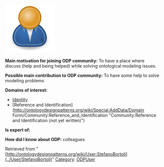 [![Image:ODPUser.png](../images/a/a6/ODPUser.png)](../Image/ODPUser.png "Image:ODPUser.png")




  





__Main motivation for joining ODP community:__ To have a place where discuss (help and being helped) while solving ontological modeling issues.


__Possible main contribution to ODP community:__ To have some help to solve modeling problems


__Domains of interest:__



* [Identity](../Community/Identity "Community:Identity")
* [Reference and Identification](http://ontologydesignpatterns.org/wiki/Special:AddData/Domain Form/Community:Reference_and_Identification "Community:Reference and Identification (not yet written)")


__Is expert of:__


  

__How did I know about ODP:__ colleagues






Retrieved from "[http://ontologydesignpatterns.org/wiki/User:StefanoBortoli](../User/StefanoBortoli)"
 [Category](http://ontologydesignpatterns.org/wiki/Special:Categories "Special:Categories"): [ODPUser](../Category/ODPUser "Category:ODPUser")